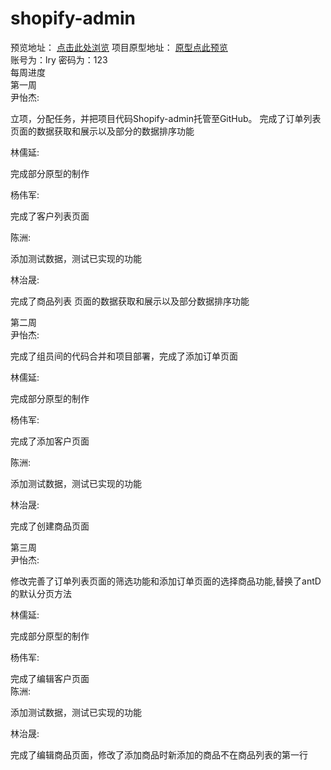 # shopify-admin
预览地址： 
<a href="https://yyj3603.github.io/shopify-admin/">点击此处浏览</a>
项目原型地址：
<a href="https://mrlinry.github.io/Train/%E5%8E%9F%E5%9E%8B/index.html">原型点此预览</a>
<br />账号为：lry 密码为：123
<br />
每周进度<br />
第一周<br />
尹怡杰:

立项，分配任务，并把项目代码Shopify-admin托管至GitHub。 完成了订单列表 页面的数据获取和展示以及部分的数据排序功能

林儒延:

完成部分原型的制作

杨伟军:

完成了客户列表页面

陈洲:

添加测试数据，测试已实现的功能

林治晟:

完成了商品列表 页面的数据获取和展示以及部分数据排序功能

第二周<br />
尹怡杰:

完成了组员间的代码合并和项目部署，完成了添加订单页面

林儒延:

完成部分原型的制作

杨伟军:

完成了添加客户页面

陈洲:

添加测试数据，测试已实现的功能

林治晟:

完成了创建商品页面

第三周<br />
尹怡杰:

修改完善了订单列表页面的筛选功能和添加订单页面的选择商品功能,替换了antD的默认分页方法

林儒延:

完成部分原型的制作

杨伟军:

完成了编辑客户页面<br />
陈洲:

添加测试数据，测试已实现的功能

林治晟:

完成了编辑商品页面，修改了添加商品时新添加的商品不在商品列表的第一行
